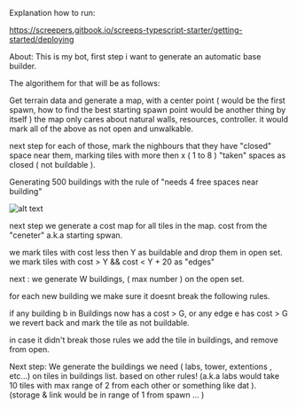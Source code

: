 Explanation how to run:

https://screepers.gitbook.io/screeps-typescript-starter/getting-started/deploying


About:
This is my bot, first step i want to generate an automatic base builder.

The algorithem for that will be as follows:

Get terrain data and generate a map, with a center point ( would be the first spawn, how to find the best starting spawn point would be another thing by itself )
the map only cares about natural walls, resources, controller.
it would mark all of the above as not open and unwalkable.

next step for each of those, mark the nighbours that they have "closed" space near them, marking tiles with more then x ( 1 to 8 ) "taken" spaces as closed ( not buildable ).

Generating 500 buildings with the rule of "needs 4 free spaces near building"

![alt text](https://i.gyazo.com/5029a2f94c77e0e4fe5789f46b10c376.png)


next step we generate a cost map for all tiles in the map.
cost from the "ceneter" a.k.a starting spwan.

we mark tiles with cost less then Y as buildable and drop them in open set.
we mark tiles with cost > Y && cost < Y + 20 as "edges"

next : 
we generate W buildings, ( max number ) on the open set.

for each new building we make sure it doesnt break the following rules.

if any building b in Buildings now has a cost > G, or any edge e has cost > G
we revert back and mark the tile as not buildable.

in case it didn't break those rules we add the tile in buildings, and remove from open.



Next step:
We generate the buildings we need ( labs, tower, extentions , etc...) on tiles in buildings list.
based on other rules! 
(a.k.a labs would take 10 tiles with max range of 2 from each other or something like dat ).
(storage & link would be in range of 1 from spawn ... )
